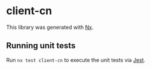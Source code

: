 # client-cn

This library was generated with [Nx](https://nx.dev).

## Running unit tests

Run `nx test client-cn` to execute the unit tests via [Jest](https://jestjs.io).

